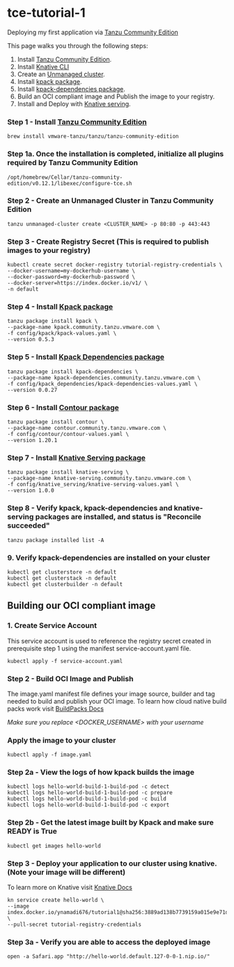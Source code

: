 # tce-tutorial-1
Deploying my first application via [Tanzu Community Edition](https://tanzucommunityedition.io/docs/v0.12/)

This page walks you through the following steps:

1. Install [Tanzu Community Edition](https://tanzucommunityedition.io/docs/v0.12/cli-installation/).
2. Install [Knative CLI](https://knative.dev/docs/client/install-kn/)
3. Create an [Unmanaged cluster](https://tanzucommunityedition.io/docs/v0.12/getting-started-unmanaged/).
4. Install [kpack package](https://tanzucommunityedition.io/docs/v0.12/package-readme-kpack-0.5.3/).
5. Install [kpack-dependencies package](https://tanzucommunityedition.io/docs/v0.12/package-readme-kpack-dependencies-0.0.27/).
6. Build an OCI compliant image and Publish the image to your registry.
7. Install and Deploy with [Knative serving](https://tanzucommunityedition.io/docs/v0.12/package-readme-knative-serving-1.0.0/).


### Step 1 - Install [Tanzu Community Edition](https://tanzucommunityedition.io/docs/v0.12/cli-installation/)

```shell
brew install vmware-tanzu/tanzu/tanzu-community-edition
```
### Step 1a. Once the installation is completed, initialize all plugins required by Tanzu Community Edition

```shell
/opt/homebrew/Cellar/tanzu-community-edition/v0.12.1/libexec/configure-tce.sh
```

### Step 2 - Create an Unmanaged Cluster in Tanzu Community Edition

```shell
tanzu unmanaged-cluster create <CLUSTER_NAME> -p 80:80 -p 443:443
```

### Step 3 - Create Registry Secret (This is required to publish images to your registry)

```shell
kubectl create secret docker-registry tutorial-registry-credentials \
--docker-username=my-dockerhub-username \
--docker-password=my-dockerhub-password \
--docker-server=https://index.docker.io/v1/ \
-n default
```

### Step 4 - Install [Kpack package](https://tanzucommunityedition.io/docs/v0.12/package-readme-kpack-0.5.3/)

```shell
tanzu package install kpack \
--package-name kpack.community.tanzu.vmware.com \
-f config/kpack/kpack-values.yaml \
--version 0.5.3 
```

### Step 5 - Install [Kpack Dependencies package](https://tanzucommunityedition.io/docs/v0.12/package-readme-kpack-dependencies-0.0.27/)

```shell
tanzu package install kpack-dependencies \
--package-name kpack-dependencies.community.tanzu.vmware.com \
-f config/kpack_dependencies/kpack-dependencies-values.yaml \
--version 0.0.27 
```

### Step 6 - Install [Contour package](https://tanzucommunityedition.io/docs/v0.12/package-readme-contour-1.20.1/)

```shell
tanzu package install contour \
--package-name contour.community.tanzu.vmware.com \
-f config/contour/contour-values.yaml \
--version 1.20.1
```

### Step 7 - Install [Knative Serving package](https://tanzucommunityedition.io/docs/v0.12/package-readme-knative-serving-1.0.0/)

```shell
tanzu package install knative-serving \
--package-name knative-serving.community.tanzu.vmware.com \
-f config/knative_serving/knative-serving-values.yaml \
--version 1.0.0
```


### Step 8 - Verify kpack, kpack-dependencies and knative-serving packages are installed, and status is "Reconcile succeeded"

```shell
tanzu package installed list -A
```

### 9. Verify kpack-dependencies are installed on your cluster

```shell
kubectl get clusterstore -n default
kubectl get clusterstack -n default
kubectl get clusterbuilder -n default
```

## Building our OCI compliant image 

### 1. Create Service Account
This service account is used to reference the registry secret created in prerequisite step 1 using the manifest service-account.yaml file.

```shell
kubectl apply -f service-account.yaml
```

### Step 2 - Build OCI Image and Publish

The image.yaml manifest file defines your image source, builder and tag needed to build and publish your OCI image.
To learn how cloud native build packs work visit [BuildPacks Docs](https://buildpacks.io/docs/)

_Make sure you replace <DOCKER_USERNAME> with your username_
### Apply the image to your cluster
```shell
kubectl apply -f image.yaml
```
### Step 2a - View the logs of how kpack builds the image

```shell
kubectl logs hello-world-build-1-build-pod -c detect
kubectl logs hello-world-build-1-build-pod -c prepare
kubectl logs hello-world-build-1-build-pod -c build
kubectl logs hello-world-build-1-build-pod -c export
```

### Step 2b - Get the latest image built by Kpack and make sure READY is True
```shell
kubectl get images hello-world
```

### Step 3 - Deploy your application to our cluster using knative. (Note your image will be different)
To learn more on Knative visit [Knative Docs](https://knative.dev/docs/getting-started/)

```shell
kn service create hello-world \
--image index.docker.io/ynamadi676/tutorial1@sha256:3889ad138b7739159a015e9e71d810fccf6e707186a3412a5917ea82f36313ad \
--pull-secret tutorial-registry-credentials
```

### Step 3a - Verify you are able to access the deployed image
```shell
open -a Safari.app "http://hello-world.default.127-0-0-1.nip.io/"
```